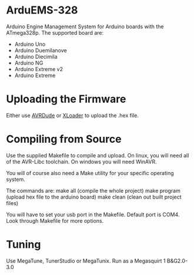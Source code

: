 
ArduEMS-328
===========

Arduino Engine Management System for Arduino boards with the ATmega328p.
The supported board are:
 - Arduino Uno
 - Arduino Duemilanove
 - Arduino Diecimila
 - Arduino NG
 - Arduino Extreme v2
 - Arduino Extreme

Uploading the Firmware
======================

Either use [AVRDude](http://www.nongnu.org/avrdude/) or [XLoader](http://xloader.russemotto.com/) to upload the .hex file.


Compiling from Source
=====================

Use the supplied Makefile to compile and upload. On linux, you will need
all of the AVR-Libc toolchain. On windows you will need WinAVR.

You will of course also need a Make utility for your specific operating system.

The commands are:
  make all		(compile the whole project)
  make program		(upload hex file to the arduino board)
  make clean		(clean out built project files)
  
You will have to set your usb port in the Makefile. Default port is COM4.
Look through Makefile for more options.

Tuning
======

Use MegaTune, TunerStudio or MegaTunix. Run as a Megasquirt 1 B&G2.0-3.0
